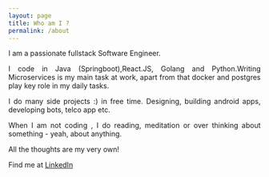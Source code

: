 ```yaml
---
layout: page
title: Who am I ?
permalink: /about
---
```


<div align='justify'>
I am a passionate fullstack Software Engineer.
</div>
<p></p>
<div align='justify'>
I code in Java (Springboot),React.JS, Golang and Python.Writing Microservices is my main task at work, apart from that docker and postgres play key role in my daily tasks.
</div>
<p></p>
<div align='justify'>
I do many side projects :) in free time. Designing, building android apps, developing bots, telco app etc.
</div>
<p></p>
<div align='justify'>
When I am not coding , I do reading, meditation or over thinking about something - yeah, about anything.
</div>

All the thoughts are my very own!

Find me at [LinkedIn](https://www.linkedin.com/in/isurunuwanthilaka/)

